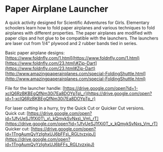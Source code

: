# Paper Airplane Launcher

A quick activity designed for Scientific Adventures for Girls. Elementary schoolers learn how to fold paper airplanes and various techniques to fold airplanes with different properties. The paper airplanes are modified with paper clips and hot glue to be compatible with the launchers. The launchers are laser cut from 1/4" plywood and 2 rubber bands tied in series.

Basic paper airplane designs:  
[https://www.foldnfly.com/1.html](https://www.foldnfly.com/1.html)  
[https://www.foldnfly.com/23.html\#Zip-Dart](https://www.foldnfly.com/23.html#Zip-Dart)  
[http://www.amazingpaperairplanes.com/special-FoldingShuttle.html](http://www.amazingpaperairplanes.com/special-FoldingShuttle.html)

File for the launcher handle: [https://drive.google.com/open?id=1-xcIQ6RzBKBEgQfNm30i7Ea8DOYpTp\_r](https://drive.google.com/open?id=1-xcIQ6RzBKBEgQfNm30i7Ea8DOYpTp_r)

For laser cutting in a hurry, try the Quick Cut or Quicker Cut versions.  
Quick cut: [https://drive.google.com/open?id=1JfvUeSJ1fXi0T\_x\_kQmykSvNxs\_Vm\_rT](https://drive.google.com/open?id=1JfvUeSJ1fXi0T_x_kQmykSvNxs_Vm_rT)  
Quicker cut: [https://drive.google.com/open?id=1TngAumQyYzIghxUJ6bFFs\_RGLtvzxjpJ](https://drive.google.com/open?id=1TngAumQyYzIghxUJ6bFFs_RGLtvzxjpJ)

